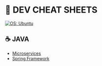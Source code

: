 # :book: DEV CHEAT SHEETS

<p>
  <a href="https://ubuntu.com/" rel="noreferrer">
      <img src="https://img.shields.io/badge/OS-Ubuntu-E95420?logo=ubuntu&logoColor=white" alt="OS: Ubuntu"/>
  </a>
</p>

## :coffee: JAVA

* [Microservices](docs/java/microservices.md)
* [Spring Framework](docs/java/spring/main.md)
